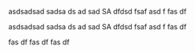





asdsadsad
sadsa
ds
ad
sad
SA
dfdsd
fsaf
asd
f
fas
df


asdsadsad
sadsa
ds
ad
sad
SA
dfdsd
fsaf
asd
f
fas
df

fas
df
fas
df
fas
df

